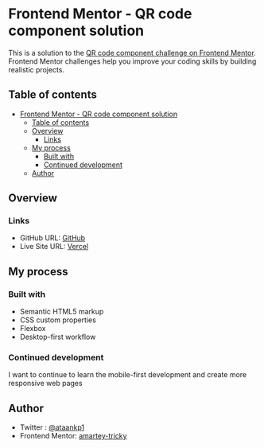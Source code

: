 # Frontend Mentor - QR code component solution

This is a solution to the [QR code component challenge on Frontend Mentor](https://www.frontendmentor.io/challenges/qr-code-component-iux_sIO_H). Frontend Mentor challenges help you improve your coding skills by building realistic projects.

## Table of contents

- [Frontend Mentor - QR code component solution](#frontend-mentor---qr-code-component-solution)
	- [Table of contents](#table-of-contents)
	- [Overview](#overview)
		- [Links](#links)
	- [My process](#my-process)
		- [Built with](#built-with)
		- [Continued development](#continued-development)
	- [Author](#author)

## Overview

### Links
- GitHub URL: [GitHub](https://github.com/amartey-tricky/qr-code.git)
- Live Site URL: [Vercel](https://your-live-site-url.com)

## My process

### Built with

- Semantic HTML5 markup
- CSS custom properties
- Flexbox
- Desktop-first workflow

### Continued development

I want to continue to learn the mobile-first development and create more responsive web pages

## Author

- Twitter : [@ataankp1](https://twitter.com/ataa_nkpa1)
- Frontend Mentor: [amartey-tricky](https://www.frontendmentor.io/profile/amartey-tricky)
